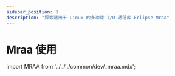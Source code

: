 ```yaml
---
sidebar_position: 3
description: "探索适用于 Linux 的多功能 I/O 通信库 Eclipse Mraa"
---
```


# Mraa 使用

import MRAA from '../../../common/dev/\_mraa.mdx';

<Tabs queryString="board">
    <TabItem value="ROCK 5B">
    </TabItem>
        <MRAA install_by_apt={true} />
    <TabItem value="ROCK 5B+">
        <MRAA install_by_source_code={true} branch="Add_Radxa_ROCK5B+_Support" />
    </TabItem>
</Tabs>
